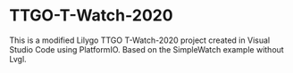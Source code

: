 # TTGO-T-Watch-2020
This is a modified Lilygo TTGO T-Watch-2020 project created in Visual Studio Code using PlatformIO. Based on the SimpleWatch example without Lvgl.

